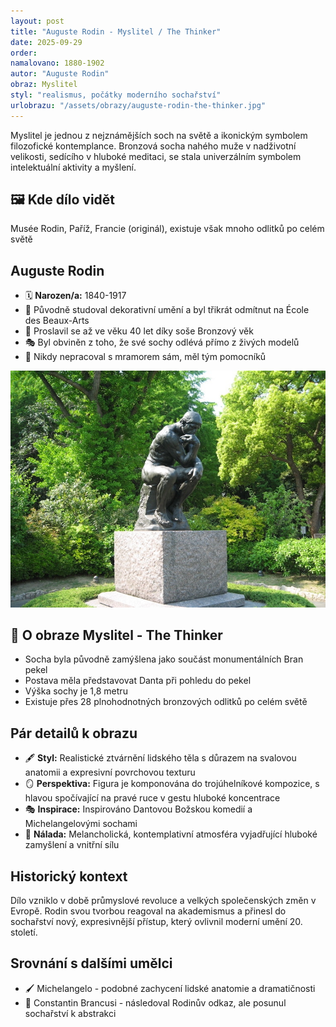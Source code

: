```yaml
---
layout: post
title: "Auguste Rodin - Myslitel / The Thinker"
date: 2025-09-29
order:
namalovano: 1880-1902
autor: "Auguste Rodin"
obraz: Myslitel
styl: "realismus, počátky moderního sochařství"
urlobrazu: "/assets/obrazy/auguste-rodin-the-thinker.jpg"
---
```

Myslitel je jednou z nejznámějších soch na světě a ikonickým symbolem filozofické kontemplance. Bronzová socha nahého muže v nadživotní velikosti, sedícího v hluboké meditaci, se stala univerzálním symbolem intelektuální aktivity a myšlení.

## 🖼️ Kde dílo vidět
Musée Rodin, Paříž, Francie (originál), existuje však mnoho odlitků po celém světě

## Auguste Rodin
- 🗓️ **Narozen/a:** 1840-1917
- 🎨 Původně studoval dekorativní umění a byl třikrát odmítnut na École des Beaux-Arts
- 🗿 Proslavil se až ve věku 40 let díky soše Bronzový věk
- 🎭 Byl obviněn z toho, že své sochy odlévá přímo z živých modelů
- 🏺 Nikdy nepracoval s mramorem sám, měl tým pomocníků

![Myslitel](/assets/obrazy/auguste-rodin-the-thinker.jpg)

## 🎨 O obraze Myslitel - The Thinker

- Socha byla původně zamýšlena jako součást monumentálních Bran pekel
- Postava měla představovat Danta při pohledu do pekel
- Výška sochy je 1,8 metru
- Existuje přes 28 plnohodnotných bronzových odlitků po celém světě

## Pár detailů k obrazu

- 🖋️ **Styl:** Realistické ztvárnění lidského těla s důrazem na svalovou anatomii a expresivní povrchovou texturu
- 🪞 **Perspektiva:** Figura je komponována do trojúhelníkové kompozice, s hlavou spočívající na pravé ruce v gestu hluboké koncentrace
- 🎭 **Inspirace:** Inspirováno Dantovou Božskou komedií a Michelangelovými sochami
- 🌃 **Nálada:** Melancholická, kontemplativní atmosféra vyjadřující hluboké zamyšlení a vnitřní sílu

## Historický kontext

Dílo vzniklo v době průmyslové revoluce a velkých společenských změn v Evropě. Rodin svou tvorbou reagoval na akademismus a přinesl do sochařství nový, expresivnější přístup, který ovlivnil moderní umění 20. století.

## Srovnání s dalšími umělci

- 🖌️ Michelangelo - podobné zachycení lidské anatomie a dramatičnosti
- 🎨 Constantin Brancusi - následoval Rodinův odkaz, ale posunul sochařství k abstrakci
